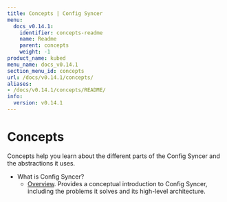 ```yaml
---
title: Concepts | Config Syncer
menu:
  docs_v0.14.1:
    identifier: concepts-readme
    name: Readme
    parent: concepts
    weight: -1
product_name: kubed
menu_name: docs_v0.14.1
section_menu_id: concepts
url: /docs/v0.14.1/concepts/
aliases:
- /docs/v0.14.1/concepts/README/
info:
  version: v0.14.1
---
```


# Concepts

Concepts help you learn about the different parts of the Config Syncer and the abstractions it uses.

- What is Config Syncer?
  - [Overview](/docs/v0.14.1/concepts/what-is-kubed/overview). Provides a conceptual introduction to Config Syncer, including the problems it solves and its high-level architecture.
